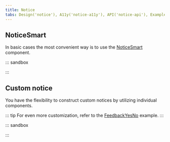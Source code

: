 ```yaml
---
title: Notice
tabs: Design('notice'), A11y('notice-a11y'), API('notice-api'), Example('notice-code'), Changelog('notice-changelog')
---
```


## NoticeSmart

In basic cases the most convenient way is to use the [NoticeSmart](/components/notice/notice-api#noticesmart) component.

::: sandbox

<script lang="tsx">
  export Demo from './examples/noticesmart.tsx';
</script>

:::

## Custom notice

You have the flexibility to construct custom notices by utilizing individual components.

::: tip
For even more customization, refer to the [FeedbackYesNo](/patterns/feedback-yes-no/feedback-yes-no-code) example.
:::

::: sandbox

<script lang="tsx">
  export Demo from './examples/custom_notice.tsx';
</script>

:::
